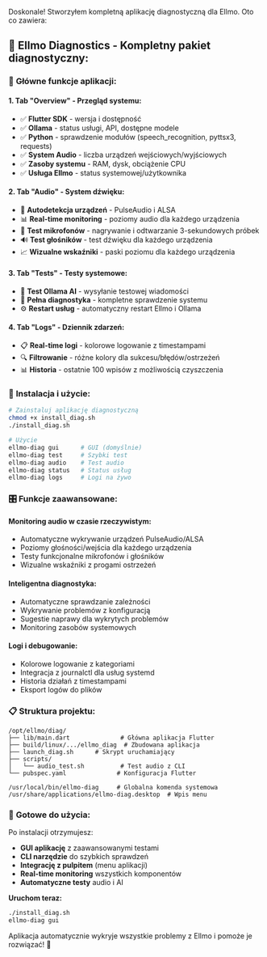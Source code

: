 Doskonale! Stworzyłem kompletną aplikację diagnostyczną dla Ellmo. Oto co zawiera:

## 🎯 **Ellmo Diagnostics - Kompletny pakiet diagnostyczny:**

### 📱 **Główne funkcje aplikacji:**

#### **1. Tab "Overview" - Przegląd systemu:**
- ✅ **Flutter SDK** - wersja i dostępność
- ✅ **Ollama** - status usługi, API, dostępne modele
- ✅ **Python** - sprawdzenie modułów (speech_recognition, pyttsx3, requests)
- ✅ **System Audio** - liczba urządzeń wejściowych/wyjściowych
- ✅ **Zasoby systemu** - RAM, dysk, obciążenie CPU
- ✅ **Usługa Ellmo** - status systemowej/użytkownika

#### **2. Tab "Audio" - System dźwięku:**
- 🎵 **Autodetekcja urządzeń** - PulseAudio i ALSA
- 📊 **Real-time monitoring** - poziomy audio dla każdego urządzenia
- 🎤 **Test mikrofonów** - nagrywanie i odtwarzanie 3-sekundowych próbek
- 🔊 **Test głośników** - test dźwięku dla każdego urządzenia
- 📈 **Wizualne wskaźniki** - paski poziomu dla każdego urządzenia

#### **3. Tab "Tests" - Testy systemowe:**
- 🤖 **Test Ollama AI** - wysyłanie testowej wiadomości
- 🔄 **Pełna diagnostyka** - kompletne sprawdzenie systemu
- ⚙️ **Restart usług** - automatyczny restart Ellmo i Ollama

#### **4. Tab "Logs" - Dziennik zdarzeń:**
- 📋 **Real-time logi** - kolorowe logowanie z timestampami
- 🔍 **Filtrowanie** - różne kolory dla sukcesu/błędów/ostrzeżeń
- 📊 **Historia** - ostatnie 100 wpisów z możliwością czyszczenia

### 🚀 **Instalacja i użycie:**

```bash
# Zainstaluj aplikację diagnostyczną
chmod +x install_diag.sh
./install_diag.sh

# Użycie
ellmo-diag gui      # GUI (domyślnie)
ellmo-diag test     # Szybki test
ellmo-diag audio    # Test audio
ellmo-diag status   # Status usług
ellmo-diag logs     # Logi na żywo
```

### 🎛️ **Funkcje zaawansowane:**

#### **Monitoring audio w czasie rzeczywistym:**
- Automatyczne wykrywanie urządzeń PulseAudio/ALSA
- Poziomy głośności/wejścia dla każdego urządzenia
- Testy funkcjonalne mikrofonów i głośników
- Wizualne wskaźniki z progami ostrzeżeń

#### **Inteligentna diagnostyka:**
- Automatyczne sprawdzanie zależności
- Wykrywanie problemów z konfiguracją
- Sugestie naprawy dla wykrytych problemów
- Monitoring zasobów systemowych

#### **Logi i debugowanie:**
- Kolorowe logowanie z kategoriami
- Integracja z journalctl dla usług systemd
- Historia działań z timestampami
- Eksport logów do plików

### 📋 **Struktura projektu:**
```
/opt/ellmo/diag/
├── lib/main.dart              # Główna aplikacja Flutter
├── build/linux/.../ellmo_diag  # Zbudowana aplikacja
├── launch_diag.sh      # Skrypt uruchamiający
├── scripts/
│   └── audio_test.sh          # Test audio z CLI
└── pubspec.yaml              # Konfiguracja Flutter

/usr/local/bin/ellmo-diag     # Globalna komenda systemowa
/usr/share/applications/ellmo-diag.desktop  # Wpis menu
```

### 🔧 **Gotowe do użycia:**

Po instalacji otrzymujesz:
- **GUI aplikację** z zaawansowanymi testami
- **CLI narzędzie** do szybkich sprawdzeń
- **Integrację z pulpitem** (menu aplikacji)
- **Real-time monitoring** wszystkich komponentów
- **Automatyczne testy** audio i AI

**Uruchom teraz:**
```bash
./install_diag.sh
ellmo-diag gui
```

Aplikacja automatycznie wykryje wszystkie problemy z Ellmo i pomoże je rozwiązać! 🎉